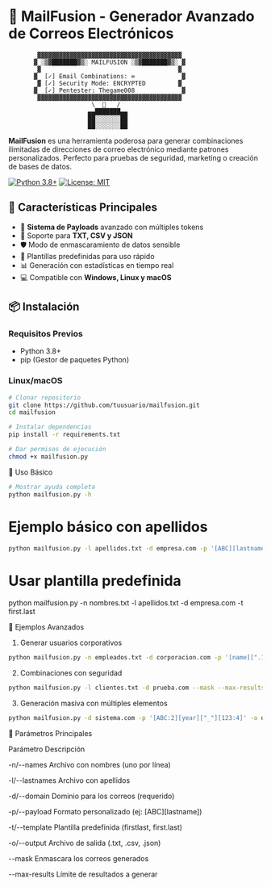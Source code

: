 # 🚀 MailFusion - Generador Avanzado de Correos Electrónicos

            ▓▓▓▓▓▓▓▓▓▓▓▓▓▓▓▓▓▓▓▓▓▓▓▓▓▓▓▓▓▓▓▓▓▓▓▓▓▓▓▓
           ▓ ░▒▓███████▓▒░ MAILFUSION ░▒▓███████▓▒░ ▓
            ▓                                      ▓
           ▓  [✓] Email Combinations: ∞             ▓
            ▓ [✓] Security Mode: ENCRYPTED         ▓
           ▓  [✓] Pentester: Thegame008             ▓
            ▓▓▓▓▓▓▓▓▓▓▓▓▓▓▓▓▓▓▓▓▓▓▓▓▓▓▓▓▓▓▓▓▓▓▓▓▓▓▓▓
                           \  📧   /
                          ▄▄███████▄▄
                          ██░░░░░░░██
                          ██░░░░░░░██

**MailFusion** es una herramienta poderosa para generar combinaciones ilimitadas de direcciones de correo electrónico mediante patrones personalizados. Perfecto para pruebas de seguridad, marketing o creación de bases de datos.

[![Python 3.8+](https://img.shields.io/badge/Python-3.8%2B-blue.svg)](https://www.python.org/)
[![License: MIT](https://img.shields.io/badge/License-MIT-green.svg)](https://opensource.org/licenses/MIT)

## 🌟 Características Principales
- 🔧 **Sistema de Payloads** avanzado con múltiples tokens
- 📁 Soporte para **TXT, CSV y JSON**
- 🛡️ Modo de enmascaramiento de datos sensible
- 🔄 Plantillas predefinidas para uso rápido
- 📊 Generación con estadísticas en tiempo real
- 💻 Compatible con **Windows, Linux y macOS**

## 📦 Instalación

### Requisitos Previos
- Python 3.8+
- pip (Gestor de paquetes Python)

### Linux/macOS
```bash
# Clonar repositorio
git clone https://github.com/tuusuario/mailfusion.git
cd mailfusion

# Instalar dependencias
pip install -r requirements.txt

# Dar permisos de ejecución
chmod +x mailfusion.py
```

🚀 Uso Básico
```bash
# Mostrar ayuda completa
python mailfusion.py -h
```
# Ejemplo básico con apellidos
```bash
python mailfusion.py -l apellidos.txt -d empresa.com -p '[ABC][lastname]'
```
# Usar plantilla predefinida
python mailfusion.py -n nombres.txt -l apellidos.txt -d empresa.com -t first.last

🎯 Ejemplos Avanzados
1. Generar usuarios corporativos
```bash
python mailfusion.py -n empleados.txt -d corporacion.com -p '[name][".123"]' --case lower -o usuarios.csv
```
2. Combinaciones con seguridad
```bash
python mailfusion.py -l clientes.txt -d prueba.com --mask --max-results 1000 --csv-delimiter "|"
```
3. Generación masiva con múltiples elementos
```bash
python mailfusion.py -d sistema.com -p '[ABC:2][year]["_"][123:4]' -o datos.json
```

🔧 Parámetros Principales

Parámetro	  Descripción

-n/--names	Archivo con nombres (uno por línea)

-l/--lastnames	Archivo con apellidos

-d/--domain	Dominio para los correos (requerido)

-p/--payload	Formato personalizado (ej: [ABC][lastname])

-t/--template	Plantilla predefinida (firstlast, first.last)

-o/--output	Archivo de salida (.txt, .csv, .json)

--mask	Enmascara los correos generados

--max-results	Límite de resultados a generar

